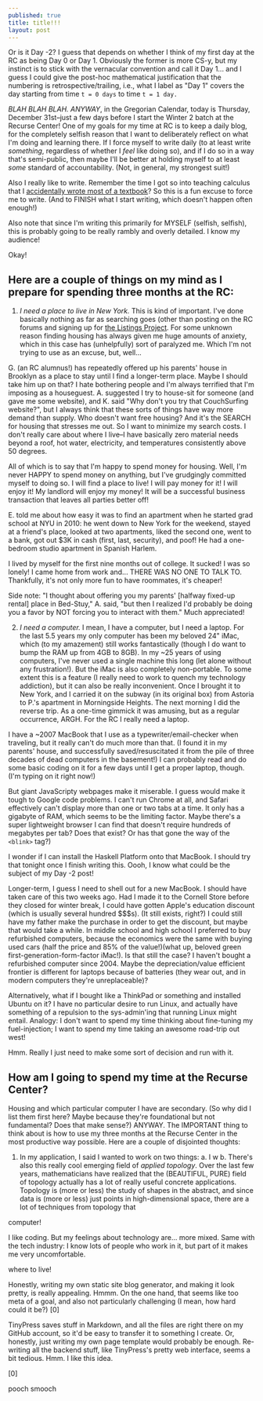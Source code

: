 ```yaml
---
published: true
title: title!!!
layout: post
---
```

Or is it Day -2? I guess that depends on whether I think of my first day at the RC as being Day 0 or Day 1. Obviously the former is more CS-y, but my instinct is to stick with the vernacular convention and call it Day 1... and I guess I could give the post-hoc mathematical justification that the numbering is retrospective/trailing, i.e., what I label as "Day 1" covers the day starting from time `t = 0 days` to time `t = 1 day.`

*BLAH BLAH BLAH. ANYWAY*, in the Gregorian Calendar, today is Thursday, December 31st–just a few days before I start the Winter 2 batch at the Recurse Center! One of my goals for my time at RC is to keep a daily blog, for the completely selfish reason that I want to deliberately reflect on what I'm doing and learning there. If I force myself to write daily (to at least write *something*, regardless of whether I *feel* like doing so), and if I do so in a way that's semi-public, then maybe I'll be better at holding myself to at least *some* standard of accountability. (Not, in general, my strongest suit!)

Also I really like to write. Remember the time I got so into teaching calculus that I [accidentally wrote most of a textbook](http://www.andrusia.com/math)? So this is a fun excuse to force me to write. (And to FINISH what I start writing, which doesn't happen often enough!)

Also note that since I'm writing this primarily for MYSELF (selfish, selfish), this is probably going to be really rambly and overly detailed. I know my audience!

Okay! 

Here are a couple of things on my mind as I prepare for spending three months at the RC:
--------

1. *I need a place to live in New York.* This is kind of important. I've done basically nothing as far as searching goes (other than posting on the RC forums and signing up for [the Listings Project](https://www.listingsproject.com/). For some unknown reason finding housing has always given me huge amounts of anxiety, which in this case has (unhelpfully) sort of paralyzed me. Which I'm not trying to use as an excuse, but, well... 

  G. (an RC alumnus!) has repeatedly offered up his parents' house in Brooklyn as a place to stay until I find a longer-term place. Maybe I should take him up on that? I hate bothering people and I'm always terrified that I'm imposing as a houseguest. A. suggested I try to house-sit for someone (and gave me some website), and K. said  "Why don't you try that CouchSurfing website?", but I always think that these sorts of things have way more demand than supply. Who doesn't want free housing? And it's the SEARCH for housing that stresses me out. So I want to minimize my search costs. I don't really care about where I live–I have basically zero material needs beyond a roof, hot water, electricity, and temperatures consistently above 50 degrees.

  All of which is to say that I'm happy to spend money for housing. Well, I'm never HAPPY to spend money on anything, but I've grudgingly committed myself to doing so. I will find a place to live! I will pay money for it! I will enjoy it! My landlord will enjoy my money! It will be a successful business transaction that leaves all parties better off!

E. told me about how easy it was to find an apartment when he started grad school at NYU in 2010: he went down to New York for the weekend, stayed at a friend's place, looked at two apartments, liked the second one, went to a bank, got out $3K in cash (first, last, security), and poof! He had a one-bedroom studio apartment in Spanish Harlem. 

I lived by myself for the first nine months out of college. It sucked! I was so lonely! I came home from work and... THERE WAS NO ONE TO TALK TO. Thankfully, it's not only more fun to have roommates, it's cheaper!

Side note: "I thought about offering you my parents' [halfway fixed-up rental] place in Bed-Stuy," A. said, "but then I realized I'd probably be doing you a favor by NOT forcing you to interact with them." Much appreciated! 

2. *I need a computer.* I mean, I have a computer, but I need a laptop. For the last 5.5 years my only computer has been my beloved 24" iMac, which (to my amazement) still works fantastically (though I do want to bump the RAM up from 4GB to 8GB). In my ~25 years of using computers, I've never used a single machine this long (let alone without any frustration!). But the iMac is also completely non-portable. To some extent this is a feature (I really need to work to quench my technology addiction), but it can also be really inconvenient. Once I brought it to New York, and I carried it on the subway (in its original box) from Astoria to P.'s apartment in Morningside Heights. The next morning I did the reverse trip. As a one-time gimmick it was amusing, but as a regular occurrence, ARGH. For the RC I really need a laptop. 

I have a ~2007 MacBook that I use as a typewriter/email-checker when traveling, but it really can't do much more than that. (I found it in my parents' house, and successfully saved/resuscitated it from the pile of three decades of dead computers in the basement!) I can probably read and do some basic coding on it for a few days until I get a proper laptop, though. (I'm typing on it right now!) 

But giant JavaScripty webpages make it miserable. I guess would make it tough to Google code problems. I can't run Chrome at all, and Safari effectively can't display more than one or two tabs at a time. It only has a gigabyte of RAM, which seems to be the limiting factor. Maybe there's a super lightweight browser I can find that doesn't require hundreds of megabytes per tab? Does that exist? Or has that gone the way of the `<blink>` tag?)

I wonder if I can install the Haskell Platform onto that MacBook. I should try that tonight once I finish writing this. Oooh, I know what could be the subject of my Day -2 post!

Longer-term, I guess I need to shell out for a new MacBook. I should have taken care of this two weeks ago. Had I made it to the Cornell Store before they closed for winter break, I could have gotten Apple's education discount (which is usually several hundred $$$s). (It still exists, right?) I could still have my father make the purchase in order to get the discount, but maybe that would take a while. In middle school and high school I preferred to buy refurbished computers, because the economics were the same with buying used cars (half the price and 85% of the value!)(what up, beloved green first-generation-form-factor iMac!). Is that still the case? I haven't bought a refurbished computer since 2004. Maybe the depreciation/value efficient frontier is different for laptops because of batteries (they wear out, and in modern computers they're unreplaceable)?

Alternatively, what if I bought like a ThinkPad or something and installed Ubuntu on it? I have no particular desire to run Linux, and actually have something of a repulsion to the sys-admin'ing that running Linux might entail. Analogy: I don't want to spend my time thinking about fine-tuning my fuel-injection; I want to spend my time taking an awesome road-trip out west!

Hmm. Really I just need to make some sort of decision and run with it.


How am I going to spend my time at the Recurse Center?
-------

Housing and which particular computer I have are secondary. (So why did I list them first here? Maybe because they're foundational but not fundamental? Does that make sense?) ANYWAY. The IMPORTANT thing to think about is how to use my three months at the Recurse Center in the most productive way possible. Here are a couple of disjointed thoughts:

1. In my application, I said I wanted to work on two things:
 a. I w
  b. There's also this really cool emerging field of *applied topology*. Over the last few years, mathematicians have realized that the (BEAUTIFUL, PURE) field of topology actually has a lot of really useful concrete applications. Topology is (more or less) the study of shapes in the abstract, and since data is (more or less) just points in high-dimensional space, there are a lot of techniques from topology that 



computer!

I like coding. But my feelings about technology are... more mixed. Same with the tech industry: I know lots of people who work in it, but part of it makes me very uncomfortable. 

where to live!

Honestly, writing my own static site blog generator, and making it look pretty, is really appealing. Hmmm. On the one hand, that seems like too meta of a goal, and also not particularly challenging (I mean, how hard could it be?) [0]

TinyPress saves stuff in Markdown, and all the files are right there on my GitHub account, so it'd be easy to transfer it to something I create. Or, honestly, just writing my own page template would probably be enough. Re-writing all the backend stuff, like TinyPress's pretty web interface, seems a bit tedious. Hmm. I like this idea. 

[0] 

pooch smooch